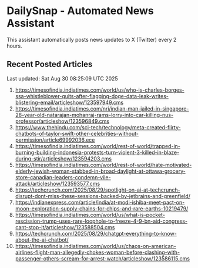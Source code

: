 # DailySnap - Automated News Assistant

This assistant automatically posts news updates to X (Twitter) every 2 hours.

## Recent Posted Articles

Last updated: Sat Aug 30 08:25:09 UTC 2025

1. https://timesofindia.indiatimes.com/world/us/who-is-charles-borges-ssa-whistleblower-quits-after-flagging-doge-data-leak-writes-blistering-email/articleshow/123597949.cms
2. https://timesofindia.indiatimes.com/nri/indian-man-jailed-in-singapore-28-year-old-natarajan-mohanraj-rams-lorry-into-car-killing-nus-professor/articleshow/123596849.cms
3. https://www.thehindu.com/sci-tech/technology/meta-created-flirty-chatbots-of-taylor-swift-other-celebrities-without-permission/article69992036.ece
4. https://timesofindia.indiatimes.com/world/rest-of-world/trapped-in-burning-building-indonesia-protests-turn-violent-3-killed-in-blaze-during-stir/articleshow/123594203.cms
5. https://timesofindia.indiatimes.com/world/rest-of-world/hate-motivated-elderly-jewish-woman-stabbed-in-broad-daylight-at-ottawa-grocery-store-canadian-leaders-condemn-vile-attack/articleshow/123593577.cms
6. https://techcrunch.com/2025/08/29/spotlight-on-ai-at-techcrunch-disrupt-dont-miss-these-sessions-backed-by-jetbrains-and-greenfield/
7. https://indianexpress.com/article/india/at-modi-ishiba-meet-pact-on-moon-exploration-supply-chains-for-chips-and-rare-earths-10219479/
8. https://timesofindia.indiatimes.com/world/us/what-is-pocket-rescission-trump-uses-rare-loophole-to-freeze-4-9-bn-aid-congress-cant-stop-it/articleshow/123588504.cms
9. https://techcrunch.com/2025/08/29/chatgpt-everything-to-know-about-the-ai-chatbot/
10. https://timesofindia.indiatimes.com/world/us/chaos-on-american-airlines-flight-man-allegedly-chokes-woman-before-clashing-with-passenger-others-scream-for-arrest-watch/articleshow/123586115.cms
